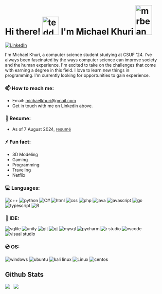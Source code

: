 # <a>Hi there! <img src="https://i.ibb.co/D4H7Hz8/teddy.png" width="54px" height="59px" alt="teddy"> I'm Michael Khuri <img src="https://www.freepnglogos.com/uploads/mr-bean-png/mr-bean-image-img-bean-wiki-fandom-powered-wikia-14.png" width="54px" height="97px" alt="mrbean">

<a href=https://www.linkedin.com/in/michael-khuri-761129204> ![LinkedIn](https://img.shields.io/badge/linkedin-%230077B5.svg?style=for-the-badge&logo=linkedin&logoColor=white)</a> 

I'm Michael Khuri, a computer science student studying at CSUF '24. I've always been fascinated by the ways computer science can improve society and the human experience. I'm excited to take on the challenges that come with earning a degree in this field. I love to learn new things in programming. I'm currently looking for opportunities to gain experience.

### 📫 How to reach me:
- Email: michaelkhuri@gmail.com
- Get in touch with me on Linkedin above. 

### 📜 Resume:
- As of 7 August 2024, <a href="https://github.com/Savant-sys/resume/blob/main/Michael_Khuri_Resume.pdf">resumé</a>

### ⚡ Fun fact:
- 3D Modeling
- Gaming
- Programming
- Traveling
- Netflix

### 💻 Languages:
<a>![c++](https://img.shields.io/badge/C%2B%2B-00599C?style=for-the-badge&logo=c%2B%2B&logoColor=white) ![python](https://img.shields.io/badge/Python-FFD43B?style=for-the-badge&logo=python&logoColor=blue) ![C#](https://img.shields.io/badge/C%23-239120?style=for-the-badge&logo=c-sharp&logoColor=white) ![html](https://img.shields.io/badge/HTML5-E34F26?style=for-the-badge&logo=html5&logoColor=white) ![css](https://img.shields.io/badge/CSS3-1572B6?style=for-the-badge&logo=css3&logoColor=white) ![php](https://img.shields.io/badge/PHP-777BB4?style=for-the-badge&logo=php&logoColor=white) ![java](https://img.shields.io/badge/java-%23ED8B00.svg?style=for-the-badge&logo=java&logoColor=white) ![javascript](https://img.shields.io/badge/JavaScript-323330?style=for-the-badge&logo=javascript&logoColor=F7DF1E) ![go](https://img.shields.io/badge/Go-00ADD8?style=for-the-badge&logo=go&logoColor=white) ![typescript](https://img.shields.io/badge/TypeScript-007ACC?style=for-the-badge&logo=typescript&logoColor=white) ![R](https://img.shields.io/badge/r-%23276DC3.svg?style=for-the-badge&logo=r&logoColor=white)</a>

### 👾 IDE:
<a>![sqlite](https://img.shields.io/badge/SQLite-07405E?style=for-the-badge&logo=sqlite&logoColor=white) ![unity](https://img.shields.io/badge/Unity-100000?style=for-the-badge&logo=unity&logoColor=white) ![git](https://img.shields.io/badge/GIT-E44C30?style=for-the-badge&logo=git&logoColor=white) ![qt](https://img.shields.io/badge/Qt-41CD52?style=for-the-badge&logo=qt&logoColor=white) ![mysql](https://img.shields.io/badge/MySQL-005C84?style=for-the-badge&logo=mysql&logoColor=white) ![pycharm](https://img.shields.io/badge/PyCharm-000000.svg?&style=for-the-badge&logo=PyCharm&logoColor=white) ![r studio](https://img.shields.io/badge/RStudio-75AADB?style=for-the-badge&logo=RStudio&logoColor=white) ![vscode](https://img.shields.io/badge/VSCode-0078D4?style=for-the-badge&logo=visual%20studio%20code&logoColor=white) ![visual studio](https://img.shields.io/badge/Visual_Studio-5C2D91?style=for-the-badge&logo=visual%20studio&logoColor=white)</a>

### 💿 OS:
<a>![windows](https://img.shields.io/badge/Windows-0078D6?style=for-the-badge&logo=windows&logoColor=white) ![ubuntu](https://img.shields.io/badge/Ubuntu-E95420?style=for-the-badge&logo=ubuntu&logoColor=white) ![kali linux](https://img.shields.io/badge/Kali_Linux-557C94?style=for-the-badge&logo=kali-linux&logoColor=white) ![Linux](https://img.shields.io/badge/Linux-FCC624?style=for-the-badge&logo=linux&logoColor=black) ![centos](https://img.shields.io/badge/Cent%20OS-262577?style=for-the-badge&logo=CentOS&logoColor=white)</a>

## Github Stats
<img src="https://github-readme-stats.vercel.app/api?username=savant-sys&theme=tokyonight&show_icons=true&count_private=true"> &nbsp;
<img src="https://github-readme-stats.vercel.app/api/top-langs/?username=savant-sys&theme=tokyonight&layout=compact&langs_count=6">
